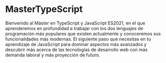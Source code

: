 # MasterTypeScript
Bienvenido al Máster en TypeScript y JavaScript ES2021, en el que aprenderemos en profundidad a trabajar con los dos lenguajes de programación más populares que existen actualmente y conoceremos sus funcionalidades más modernas.  El siguiente paso que necesitas en tu aprendizaje de JavaScript para dominar aspectos más avanzados y descubrir más acerca de las tecnologías de desarrollo web con más demanda laboral y más proyección de futuro.
